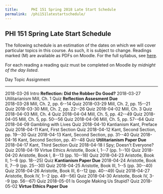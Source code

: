 ```yaml
---
title:      PHI 151 Spring 2018 Late Start Schedule
permalink:  /phi151latestartschedule/
---
```



## PHI 151 Spring Late Start Schedule ##

The following schedule is an estimation of the dates on which we will
cover particular topics in this course. As such, it is subject to
change. Readings marked (M) are available as PDFs on Moodle.  For the full syllabus, see [here](http://dansheffler.com/phi151latestartsyllabus/).

For each reading a reading quiz must be completed on
Moodle *by midnight of the day listed*.


Day           Topic             Assignment
------------- ----------------- -------------------------------------------------------
2018-03-26    Intro             **Reflection: Did the Robber Do Good?**
2018-03-27    Utilitarianism    Mill, Ch. 1 Quiz
                                **Reflection Assesment Due**        
2018-03-28                      Mill, Ch. 2, pp. 6--14 Quiz
2018-03-29                      Mill, Ch. 2, pp. 15--21 Quiz
2018-03-30                      Mill, Ch. 2, pp. 22--26 Quiz
2018-04-02                      Mill, Ch. 3 Quiz
2018-04-03                      Mill, Ch. 4 Quiz
2018-04-04                      Mill, Ch. 5, pp. 42--49 Quiz
2018-04-05                      Mill, Ch. 5, pp. 50--56 Quiz
2018-04-06                      Mill, Ch. 5, pp. 57--64 Quiz
2018-04-09                      Gambling with Lives Quiz
2018-04-10    Kantianism        Kant, Preface Quiz
2018-04-11                      Kant, First Section Quiz
2018-04-12                      Kant, Second Section, pp. 19--30 Quiz
2018-04-13                      Kant, Second Section, pp. 31--40 Quiz
2018-04-16                      Kant, Second Section, pp. 41--48 Quiz
                                **Utilitarianism Paper Due**
2018-04-17                      Kant, Third Section Quiz
2018-04-18                      I Spy; Doesn't Everyone? Quiz
2018-04-19    Virtue Ethics     Aristotle, Book I, 1--7 (pp. 1--10) Quiz
2018-04-20                      Aristotle, Book I, 8--13 (pp. 10--18) Quiz
2018-04-23                      Aristotle, Book II, 1--6 (pp. 18--25) Quiz
                                **Kantianism Paper Due**
2018-04-24                      Aristotle, Book II, 7--9 (pp. 25--30) Quiz
2018-04-25                      Aristotle, Book III, 1--5 (pp. 30--40) Quiz
2018-04-26                      Aristotle, Book III, 6--12 (pp. 40--49) Quiz
2018-04-27                      Aristotle, Book IV, 1--2 (pp. 49--56) Quiz
2018-04-30                      Aristotle, Book IV, 3--9 (pp. 56--67) Quiz
2018-05-01                      Is Google Making Us Stupid? Quiz
2018-05-02                      **Virtue Ethics Paper Due**
          

